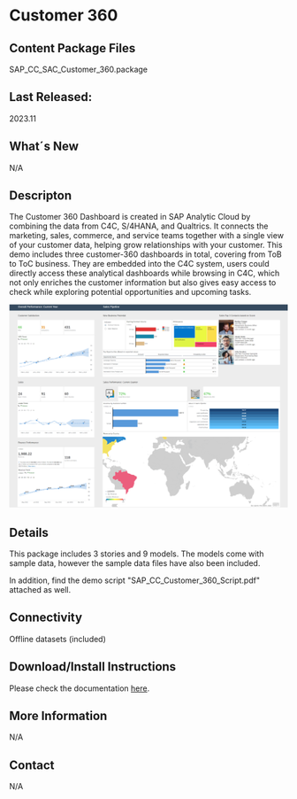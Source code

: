 # Customer 360

## Content Package Files
SAP_CC_SAC_Customer_360.package

## Last Released:
2023.11

## What´s New
N/A

## Descripton
The Customer 360 Dashboard is created in SAP Analytic Cloud by combining the data from C4C, S/4HANA, and Qualtrics. It connects the marketing, sales, commerce, and service teams together with a single view of your customer data, helping grow relationships with your customer. This demo includes three customer-360 dashboards in total, covering from ToB to ToC business. They are embedded into the C4C system, users could directly access these analytical dashboards while browsing in C4C, which not only enriches the customer information but also gives easy access to check while exploring potential opportunities and upcoming tasks. 

![Customer_360](Customer_360_Screenshot.png)

## Details
This package includes 3 stories and 9 models. 
The models come with sample data, however the sample data files have also been included.

In addition, find the demo script "SAP_CC_Customer_360_Script.pdf" attached as well.

## Connectivity
Offline datasets (included)

## Download/Install Instructions
Please check the documentation [here](https://help.sap.com/docs/SAP_ANALYTICS_CLOUD/42093f14b43c485fbe3adbbe81eff6c8/ef516563b3fe4c69b6f718f17ed94cdf.html).

## More Information
N/A

## Contact
N/A
